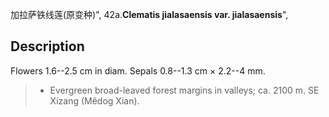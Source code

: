 加拉萨铁线莲(原变种)",
42a.**Clematis jialasaensis var. jialasaensis**",

## Description
Flowers 1.6--2.5 cm in diam. Sepals 0.8--1.3 cm × 2.2--4 mm.

> * Evergreen broad-leaved forest margins in valleys; ca. 2100 m. SE Xizang (Mêdog Xian).
